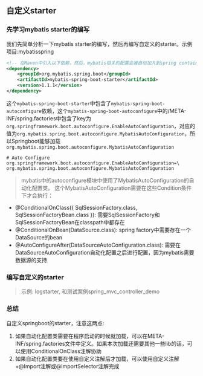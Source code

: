 ## 自定义starter

### 先学习mybatis starter的编写

我们先简单分析一下mybatis starter的编写，然后再编写自定义的starter。示例项目:mybatisspring

```xml
<!-- 在Maven中引入以下依赖，然后，mybatis相关的配置会被自动加入到spring container中: -->
<dependency>
    <groupId>org.mybatis.spring.boot</groupId>
    <artifactId>mybatis-spring-boot-starter</artifactId>
    <version>1.1.1</version>
</dependency>
```

这个`mybatis-spring-boot-starter`中包含了`mybatis-spring-boot-autoconfigure`依赖，这个`mybatis-spring-boot-autoconfigure`中的/META-INF/spring.factories中包含了key为`org.springframework.boot.autoconfigure.EnableAutoConfiguration`，对应的值为`org.mybatis.spring.boot.autoconfigure.MybatisAutoConfiguration`，所以Springboot能够加载`org.mybatis.spring.boot.autoconfigure.MybatisAutoConfiguration`

```properties
# Auto Configure
org.springframework.boot.autoconfigure.EnableAutoConfiguration=\
org.mybatis.spring.boot.autoconfigure.MybatisAutoConfiguration
```

>mybatis中的autoconfigure模块中使用了MybatisAutoConfiguration的自动化配置类。
这个MybatisAutoConfiguration需要在这些Condition条件下才会执行：

* @ConditionalOnClass({ SqlSessionFactory.class, SqlSessionFactoryBean.class }): 需要SqlSessionFactory和SqlSessionFactoryBean在classpath中都存在
* @ConditionalOnBean(DataSource.class): spring factory中需要存在一个DataSource的bean
* @AutoConfigureAfter(DataSourceAutoConfiguration.class): 需要在DataSourceAutoConfiguration自动化配置之后进行配置，因为mybatis需要数据源的支持

### 编写自定义的starter

>示例: logstarter, 和测试案例spring_mvc_controller_demo

### 总结

自定义springboot的starter，注意这两点:

1. 如果自动化配置类需要在程序启动的时候就加载，可以在META-INF/spring.factories文件中定义。如果本次加载还需要其他一些lib的话，可以使用ConditionalOnClass注解协助
2. 如果自动化配置类要在使用自定义注解后才加载，可以使用自定义注解+@Import注解或@ImportSelector注解完成

